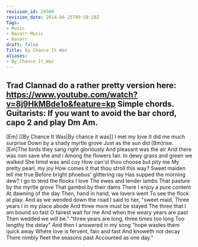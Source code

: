 ```yaml
---
revision_id: 24500
revision_date: 2014-04-25T09:58:28Z
Tags:
- Music
- Navarr-Music
- Navarr
draft: false
Title: By Chance It Was
aliases:
- By_Chance_It_Was
---
```

Trad
Clannad do a rather pretty version here: https://www.youtube.com/watch?v=8j9HkMBde1o&feature=kp
Simple chords.  Guitarists: If you want to avoid the bar chord, capo 2 and play Dm Am.
-------------------
[Em] [[By Chance It Was|By chance it was]] I met my love 
It did me much surprise 
Down by a shady myrtle grove 
Just as the sun did [Bm]rise. 
[Em]The birds they sang right gloriously 
And pleasant was the air 
And there was non save she and i 
Among the flowers fair. 
In dewy grass and green we walked 
She timid was and coy 
How can'st thou choose but pity me 
My pretty pearl, my joy 
How comes it that thou stroll this way? 
Sweet maiden tell me true 
Before bright phoebus' glittering ray 
Has supped the morning dew? 
I go to tend the flocks I love 
The ewes and tender lambs 
That pasture by the myrtle grove 
That gambol by their dams 
There I enjoy a pure content 
At dawning of the day 
Then, hand in hand, we lovers went 
To see the flock at play. 
And as we wended down the road 
I said to her, "sweet maid, 
Three years I in my place abode 
And three more must be stayed 
The three that I am bound so fast 
O fairest wait for me 
And when the weary years are past 
Then wedded we will be." 
"three years are long, three times too long 
Too lengthy the delay" 
And then I answered in my song 
"hope wastes them quick away 
Where love is fervent, fain and fast 
And knoweth not decay 
There nimbly fleet the seasons past 
Accounted as one day."